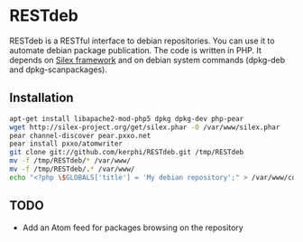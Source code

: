 RESTdeb
=======

RESTdeb is a RESTful interface to debian repositories. You can use it to automate debian package publication. 
The code is written in PHP. It depends on [Silex framework](http://silex-project.org/) and on debian system commands (dpkg-deb and dpkg-scanpackages).

Installation
------------

```bash
apt-get install libapache2-mod-php5 dpkg dpkg-dev php-pear
wget http://silex-project.org/get/silex.phar -O /var/www/silex.phar
pear channel-discover pear.pxxo.net
pear install pxxo/atomwriter
git clone git://github.com/kerphi/RESTdeb.git /tmp/RESTdeb
mv -f /tmp/RESTdeb/* /var/www/
mv -f /tmp/RESTdeb/.* /var/www/
echo "<?php \$GLOBALS['title'] = 'My debian repository';" > /var/www/config.php
```

TODO
----

* Add an Atom feed for packages browsing on the repository
